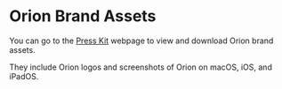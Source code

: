 # Orion Brand Assets

You can go to the [Press Kit](https://browser.kagi.com/press-kit/) webpage to view and download Orion brand assets.

They include Orion logos and screenshots of Orion on macOS, iOS, and iPadOS.